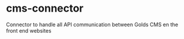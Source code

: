 # cms-connector
Connector to handle all API communication between Golds CMS en the front end websites
